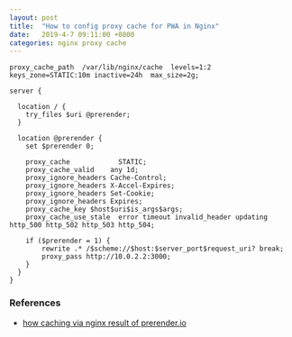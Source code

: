 ```yaml
---
layout: post
title:  "How to config proxy cache for PWA in Nginx"
date:   2019-4-7 09:11:00 +0800
categories: nginx proxy cache
---
```

```nginx
proxy_cache_path  /var/lib/nginx/cache  levels=1:2    keys_zone=STATIC:10m inactive=24h  max_size=2g;

server {

  location / {
    try_files $uri @prerender;
  }

  location @prerender {
    set $prerender 0;

    proxy_cache            STATIC;
    proxy_cache_valid    any 1d;
    proxy_ignore_headers Cache-Control;
    proxy_ignore_headers X-Accel-Expires;
    proxy_ignore_headers Set-Cookie;
    proxy_ignore_headers Expires;
    proxy_cache_key $host$uri$is_args$args;
    proxy_cache_use_stale  error timeout invalid_header updating http_500 http_502 http_503 http_504;

    if ($prerender = 1) {
        rewrite .* /$scheme://$host:$server_port$request_uri? break;
        proxy_pass http://10.0.2.2:3000;
    }
  }
}
```

### References

- [how caching via nginx result of prerender.io](https://stackoverflow.com/questions/37828419/how-caching-via-nginx-result-of-prerender-io)
